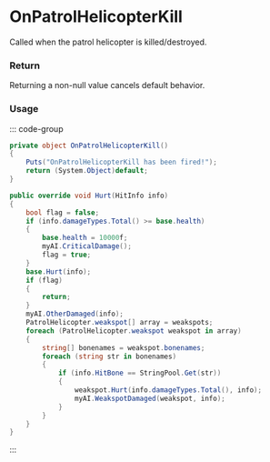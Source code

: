 # OnPatrolHelicopterKill
<Badge type="info" text="Entity"/><Badge type="danger" text="Carbon Compatible"/><Badge type="warning" text="Oxide Compatible"/>
Called when the patrol helicopter is killed/destroyed.

### Return
Returning a non-null value cancels default behavior.

### Usage
::: code-group
```csharp [Example]
private object OnPatrolHelicopterKill()
{
	Puts("OnPatrolHelicopterKill has been fired!");
	return (System.Object)default;
}
```
```csharp [Source — Assembly-CSharp @ PatrolHelicopter]
public override void Hurt(HitInfo info)
{
	bool flag = false;
	if (info.damageTypes.Total() >= base.health)
	{
		base.health = 10000f;
		myAI.CriticalDamage();
		flag = true;
	}
	base.Hurt(info);
	if (flag)
	{
		return;
	}
	myAI.OtherDamaged(info);
	PatrolHelicopter.weakspot[] array = weakspots;
	foreach (PatrolHelicopter.weakspot weakspot in array)
	{
		string[] bonenames = weakspot.bonenames;
		foreach (string str in bonenames)
		{
			if (info.HitBone == StringPool.Get(str))
			{
				weakspot.Hurt(info.damageTypes.Total(), info);
				myAI.WeakspotDamaged(weakspot, info);
			}
		}
	}
}

```
:::
